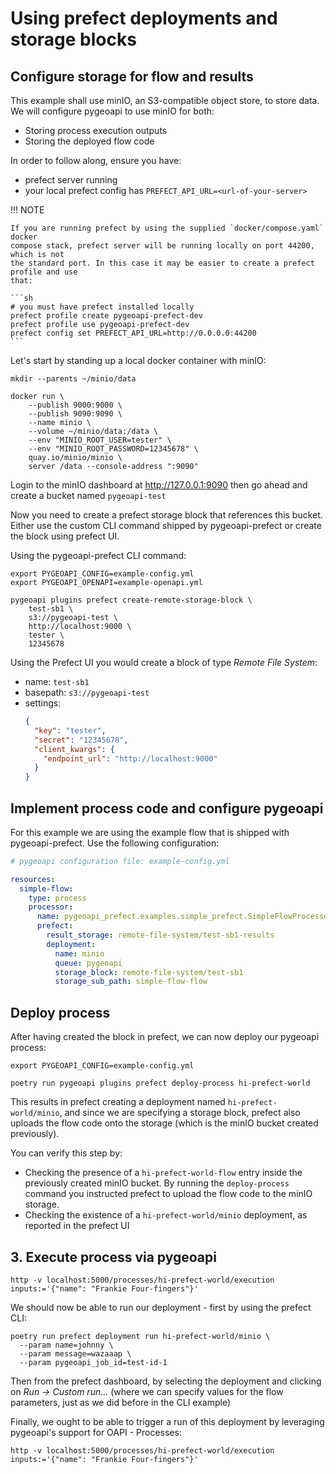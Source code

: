 # Using prefect deployments and storage blocks

## Configure storage for flow and results

This example shall use minIO, an S3-compatible object store, to store data.
We will configure pygeoapi to use minIO for both:

- Storing process execution outputs
- Storing the deployed flow code

In order to follow along, ensure you have:

- prefect server running
- your local prefect config has `PREFECT_API_URL=<url-of-your-server>`

!!! NOTE

    If you are running prefect by using the supplied `docker/compose.yaml` docker
    compose stack, prefect server will be running locally on port 44200, which is not
    the standard port. In this case it may be easier to create a prefect profile and use
    that:

    ```sh
    # you must have prefect installed locally
    prefect profile create pygeoapi-prefect-dev
    prefect profile use pygeoapi-prefect-dev
    prefect config set PREFECT_API_URL=http://0.0.0.0:44200
    ```


Let's start by standing up a local docker container with minIO:

```shell
mkdir --parents ~/minio/data

docker run \
    --publish 9000:9000 \
    --publish 9090:9090 \
    --name minio \
    --volume ~/minio/data:/data \
    --env "MINIO_ROOT_USER=tester" \
    --env "MINIO_ROOT_PASSWORD=12345678" \
    quay.io/minio/minio \
    server /data --console-address ":9090"
```

Login to the minIO dashboard at http://127.0.0.1:9090 then go ahead and create a bucket named `pygeoapi-test`

Now you need to create a prefect storage block that references this bucket. Either use the custom
CLI command shipped by pygeoapi-prefect or create the block using prefect UI.

Using the pygeoapi-prefect CLI command:

```shell
export PYGEOAPI_CONFIG=example-config.yml
export PYGEOAPI_OPENAPI=example-openapi.yml

pygeoapi plugins prefect create-remote-storage-block \
    test-sb1 \
    s3://pygeoapi-test \
    http://localhost:9000 \
    tester \
    12345678
```

Using the Prefect UI you would create a block of type _Remote File System_:

- name: `test-sb1`
- basepath: `s3://pygeoapi-test`
- settings:
  ```json
  {
    "key": "tester",
    "secret": "12345678",
    "client_kwargs": {
      "endpoint_url": "http://localhost:9000"
    }
  }
  ```


## Implement process code and configure pygeoapi

For this example we are using the example flow that is shipped with pygeoapi-prefect.
Use the following configuration:

```yaml
# pygeoapi configuration file: example-config.yml

resources:
  simple-flow:
    type: process
    processor:
      name: pygeoapi_prefect.examples.simple_prefect.SimpleFlowProcessor
      prefect:
        result_storage: remote-file-system/test-sb1-results
        deployment:
          name: minio
          queue: pygeoapi
          storage_block: remote-file-system/test-sb1
          storage_sub_path: simple-flow-flow
```


## Deploy process

After having created the block in prefect, we can now deploy our pygeoapi process:

```shell
export PYGEOAPI_CONFIG=example-config.yml

poetry run pygeoapi plugins prefect deploy-process hi-prefect-world
```

This results in prefect creating a deployment named `hi-prefect-world/minio`, and since we are specifying a storage
block, prefect also uploads the flow code onto the storage (which is the minIO bucket created previously).

You can verify this step by:

- Checking the presence of a `hi-prefect-world-flow` entry inside the previously created minIO bucket. By running
  the `deploy-process` command you instructed prefect to upload the flow code to the minIO storage.
- Checking the existence of a `hi-prefect-world/minio` deployment, as reported in the prefect UI


## 3. Execute process via pygeoapi

```shell
http -v localhost:5000/processes/hi-prefect-world/execution inputs:='{"name": "Frankie Four-fingers"}'
```

We should now be able to run our deployment - first by using the prefect CLI:

```shell
poetry run prefect deployment run hi-prefect-world/minio \
  --param name=johnny \
  --param message=wazaaap \
  --param pygeoapi_job_id=test-id-1
```

Then from the prefect dashboard, by selecting the deployment and clicking on _Run -> Custom run..._ (where we can
specify values for the flow parameters, just as we did before in the CLI example)

Finally, we ought to be able to trigger a run of this deployment by leveraging pygeoapi's support for OAPI - Processes:

```shell
http -v localhost:5000/processes/hi-prefect-world/execution inputs:='{"name": "Frankie Four-fingers"}'
```
